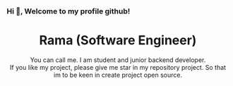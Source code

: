 ### Hi 👋, Welcome to my profile github!
# <div align="center">Rama (Software Engineer)</div>
<p align="center">You can call me. I am student and junior backend developer. <br> If you like my project, please give me star in my repository project. So that im to be keen in create project open source.</p>
